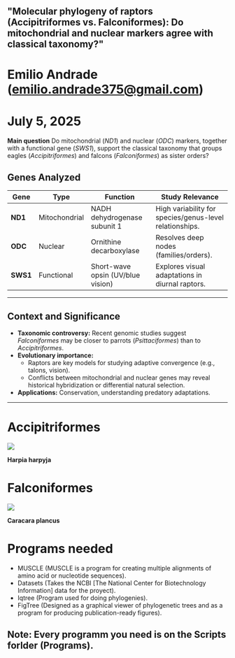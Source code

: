 ## "Molecular phylogeny of raptors (Accipitriformes vs. Falconiformes): Do mitochondrial and nuclear markers agree with classical taxonomy?"
# Emilio Andrade (emilio.andrade375@gmail.com)
# July 5, 2025 

**Main question** 
Do mitochondrial (*ND1*) and nuclear (*ODC*) markers, together with a functional gene (*SWS1*), support the classical taxonomy that groups eagles (*Accipitriformes*) and falcons (*Falconiformes*) as sister orders?

## **Genes Analyzed**
| Gene      | Type          | Function                                  | Study Relevance                          |
|-----------|---------------|------------------------------------------|------------------------------------------|
| **ND1**   | Mitochondrial | NADH dehydrogenase subunit 1             | High variability for species/genus-level relationships. |
| **ODC**    | Nuclear       | Ornithine decarboxylase                  | Resolves deep nodes (families/orders).   |
| **SWS1**  | Functional    | Short-wave opsin (UV/blue vision)        | Explores visual adaptations in diurnal raptors. |

---

## **Context and Significance**

- **Taxonomic controversy:** Recent genomic studies suggest *Falconiformes* may be closer to parrots (*Psittaciformes*) than to *Accipitriformes*.
- **Evolutionary importance:**  
  - Raptors are key models for studying adaptive convergence (e.g., talons, vision).  
  - Conflicts between mitochondrial and nuclear genes may reveal historical hybridization or differential natural selection.  
- **Applications:** Conservation, understanding predatory adaptations.

---

# Accipitriformes

![](https://www.especiesamenazadas.org/img/Harpia_harpyja_imagen_02.jpg)

**Harpia harpyja**

# Falconiformes

![](https://upload.wikimedia.org/wikipedia/commons/f/f0/Caracara_plancus-20081221.jpg)

**Caracara plancus**

# Programs needed 

* MUSCLE (MUSCLE is a program for creating multiple alignments of amino acid or nucleotide sequences).
* Datasets (Takes the NCBI [The National Center for Biotechnology Information] data for the proyect).
* Iqtree (Program used for doing phylogenies).
* FigTree (Designed as a graphical viewer of phylogenetic trees and as a program for producing publication-ready figures).

## Note: Every programm you need is on the Scripts forlder (Programs).


